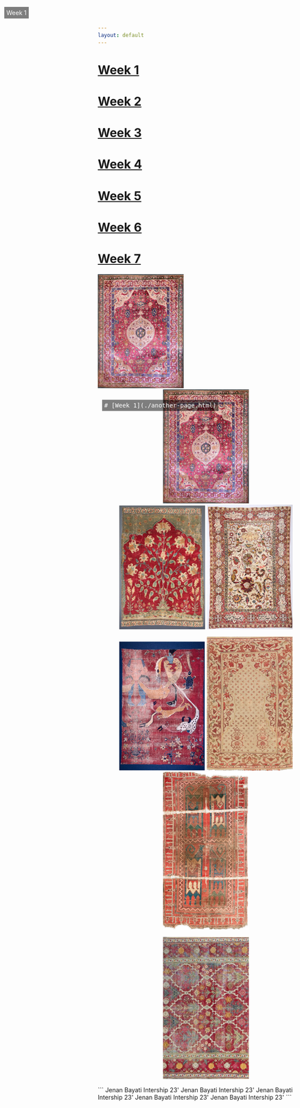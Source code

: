 ```yaml
---
layout: default
---
```


# [Week 1](./another-page.html)
# [Week 2](./another-page-2.html)
# [Week 3](./another-page-3.html)
# [Week 4](./another-page-4.html)
# [Week 5](./another-page-5.html)
# [Week 6](./another-page-6.html)
# [Week 7](./another-page-7.html)

<div style="position: center;">
  <img src="/assets/Week-1.JPEG" width="200" lenght="470">
  <p style="position: absolute; top: 10px; left: 10px; color: white; background: rgba(0, 0, 0, 0.5); padding: 5px;">Week 1</p>
</div>


<div align="center"> 
 
<div style="position: relative;"> <kbd><img src="/assets/Week-1.JPEG" width="200" lenght="470"><p style="position: absolute; top: 10px; left: 10px; color: white; background: rgba(0, 0, 0, 0.5); padding: 5px;"># [Week 1](./another-page.html)</p></kbd></div> <kbd><img src="/assets/Week-2.JPEG" width="200" lenght="470"></kbd> <kbd><img src="/assets/Week-3.JPEG" width="200" lenght="470"></kbd>

<kbd><img src="/assets/Week-4.JPEG" width="200" lenght="470"></kbd> <kbd><img src="/assets/Week-5.JPEG" width="200" lenght="470"></kbd> <kbd><img src="/assets/Week-6.JPEG" width="200" lenght="470"></kbd>

<kbd><img src="/assets/Week-7.JPEG" width="200" lenght="470"></kbd>

</div>
```
Jenan Bayati Intership 23' Jenan Bayati Intership 23' Jenan Bayati Intership 23' Jenan Bayati Intership 23' Jenan Bayati Intership 23'
```
